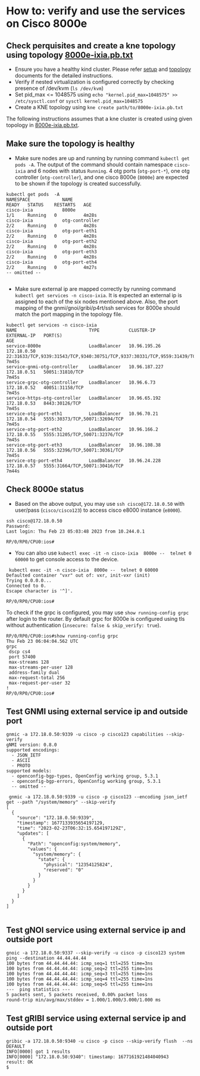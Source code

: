 # How to: verify and use the services on Cisco 8000e

## Check perquisites and create a kne topology using topology [8000e-ixia.pb.txt](8000e-ixia.pb.txt)
- Ensure you have a healthy kind cluster. Please refer [setup](../../../docs/setup.md) and [topology](../../../docs/create_topology.md) documents for the detailed instructions. 
- Verify if nested virtualization is configured correctly by checking presence of /dev/kvm (`ls /dev/kvm`)
- Set pid_max <= 1048575 using  `echo "kernel.pid_max=1048575" >> /etc/sysctl.conf` or `sysctl kernel.pid_max=1048575` 
- Create a KNE topology using `kne create path/to/8000e-ixia.pb.txt `

The following instructions assumes that a kne cluster is created using given topology in [8000e-ixia.pb.txt](8000e-ixia.pb.txt). 

## Make sure the topology is healthy
- Make sure nodes are up and running by running command `kubectl get pods -A`. The output of the command should contain namespace `cisco-ixia` and 6 nodes with status `Running`. 4 otg ports (`otg-port-*`), one otg controller (`otg-controller`), and one cisco 8000e (`8000e`) are expected to be shown if the topology is created successfully.   
``` 
kubectl get pods  -A
NAMESPACE            NAME                                            READY   STATUS    RESTARTS   AGE
cisco-ixia           8000e                                           1/1     Running   0          4m28s
cisco-ixia           otg-controller                                  2/2     Running   0          4m28s
cisco-ixia           otg-port-eth1                                   2/2     Running   0          4m28s
cisco-ixia           otg-port-eth2                                   2/2     Running   0          4m28s
cisco-ixia           otg-port-eth3                                   2/2     Running   0          4m28s
cisco-ixia           otg-port-eth4                                   2/2     Running   0          4m27s
-- omitted -- 
 
```

- Make sure external ip are mapped correctly by running command `kubectl get services -n cisco-ixia`. It is expected an external ip is assigned to each of the six nodes mentioned above.  Also, the port mapping of the gnmi/gnoi/gribi/p4rt/ssh services for 8000e should match the port mapping in the topology file.  
``` 
kubectl get services -n cisco-ixia
NAME                           TYPE           CLUSTER-IP      EXTERNAL-IP   PORT(S)                                                                    AGE
service-8000e                  LoadBalancer   10.96.195.26    172.18.0.50   22:31633/TCP,9339:31543/TCP,9340:30751/TCP,9337:30331/TCP,9559:31439/TCP   7m45s
service-gnmi-otg-controller    LoadBalancer   10.96.187.227   172.18.0.51   50051:31810/TCP                                                            7m45s
service-grpc-otg-controller    LoadBalancer   10.96.6.73      172.18.0.52   40051:31158/TCP                                                            7m45s
service-https-otg-controller   LoadBalancer   10.96.65.192    172.18.0.53   8443:30126/TCP                                                             7m45s
service-otg-port-eth1          LoadBalancer   10.96.70.21     172.18.0.54   5555:30373/TCP,50071:32694/TCP                                             7m45s
service-otg-port-eth2          LoadBalancer   10.96.166.2     172.18.0.55   5555:31205/TCP,50071:32376/TCP                                             7m45s
service-otg-port-eth3          LoadBalancer   10.96.108.38    172.18.0.56   5555:32396/TCP,50071:30361/TCP                                             7m45s
service-otg-port-eth4          LoadBalancer   10.96.24.228    172.18.0.57   5555:31664/TCP,50071:30416/TCP                                             7m44s
 ```


## Check 8000e status 
- Based on the above output, you may use `ssh cisco@172.18.0.50` with user/pass (`cisco/cisco123`) to access cisco e8000 instance (`e8000`). 
```
ssh cisco@172.18.0.50 
Password: 
Last login: Thu Feb 23 05:03:48 2023 from 10.244.0.1

RP/0/RP0/CPU0:ios#  
```

- You can also use   `kubectl exec -it -n cisco-ixia  8000e --  telnet 0 60000` to get console access to the device. 
``` 
 kubectl exec -it -n cisco-ixia  8000e --  telnet 0 60000
Defaulted container "vxr" out of: vxr, init-vxr (init)
Trying 0.0.0.0...
Connected to 0.
Escape character is '^]'.

RP/0/RP0/CPU0:ios#
 ```

To check if the grpc is configured, you may use `show running-config grpc` after login to the router. By default grpc for 8000e is configured using tls without authentication (`insecure: false & skip_verify: true`).
```
RP/0/RP0/CPU0:ios#show running-config grpc
Thu Feb 23 06:04:04.562 UTC
grpc
 dscp cs4
 port 57400
 max-streams 128
 max-streams-per-user 128
 address-family dual
 max-request-total 256
 max-request-per-user 32
!
RP/0/RP0/CPU0:ios#
```

## Test GNMI using external service ip and outside port

``` 
gnmic -a 172.18.0.50:9339 -u cisco -p cisco123 capabilities --skip-verify
gNMI version: 0.8.0
supported encodings:
  - JSON_IETF
  - ASCII
  - PROTO
supported models:
  - openconfig-bgp-types, OpenConfig working group, 5.3.1
  - openconfig-bgp-errors, OpenConfig working group, 5.3.1
  -- omitted --

 gnmic -a 172.18.0.50:9339 -u cisco -p cisco123 --encoding json_ietf   get --path "/system/memory" --skip-verify
[
  {
    "source": "172.18.0.50:9339",
    "timestamp": 1677133935654197129,
    "time": "2023-02-23T06:32:15.654197129Z",
    "updates": [
      {
        "Path": "openconfig:system/memory",
        "values": {
          "system/memory": {
            "state": {
              "physical": "12354125824",
              "reserved": "0"
            }
          }
        }
      }
    ]
  }
]
 
```

## Test gNOI service using external service ip and outside port

```
gnoic -a 172.18.0.50:9337 --skip-verify -u cisco -p cisco123 system ping --destination 44.44.44.44
100 bytes from 44.44.44.44: icmp_seq=1 ttl=255 time=3ns
100 bytes from 44.44.44.44: icmp_seq=2 ttl=255 time=1ns
100 bytes from 44.44.44.44: icmp_seq=3 ttl=255 time=1ns
100 bytes from 44.44.44.44: icmp_seq=4 ttl=255 time=1ns
100 bytes from 44.44.44.44: icmp_seq=5 ttl=255 time=1ns
---  ping statistics ---
5 packets sent, 5 packets received, 0.00% packet loss
round-trip min/avg/max/stddev = 1.000/1.000/3.000/1.000 ms
```

## Test gRIBI service using external service ip and outside port

```
gribic -a 172.18.0.50:9340 -u cisco -p cisco --skip-verify flush  --ns DEFAULT 
INFO[0000] got 1 results                                
INFO[0000] "172.18.0.50:9340": timestamp: 1677161921484040943
result: OK 
$ 

```